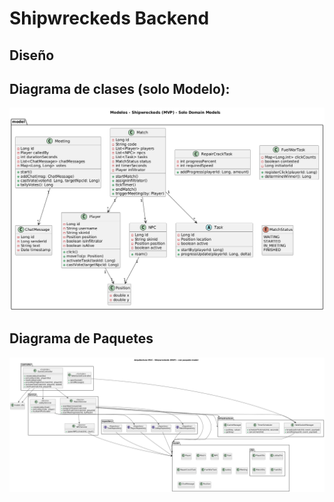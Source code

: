 # Shipwreckeds Backend


## Diseño

## Diagrama de clases (solo Modelo):

![alt text](<src/img/Shipwreckeds modelos.png>)

## Diagrama de Paquetes

![alt text](<src/img/Shipwreckeds paquetes.png>)